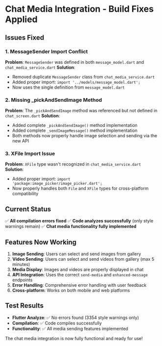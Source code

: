 # Chat Media Integration - Build Fixes Applied

## Issues Fixed

### 1. MessageSender Import Conflict
**Problem**: `MessageSender` was defined in both `message_model.dart` and `chat_media_service.dart`
**Solution**: 
- Removed duplicate `MessageSender` class from `chat_media_service.dart`
- Added proper import: `import '../models/message_model.dart';`
- Now uses the single definition from `message_model.dart`

### 2. Missing _pickAndSendImage Method
**Problem**: The `_pickAndSendImage` method was referenced but not defined in `chat_screen.dart`
**Solution**:
- Added complete `_pickAndSendImage()` method implementation
- Added complete `_sendImageMessage()` method implementation
- Both methods now properly handle image selection and sending via the new API

### 3. XFile Import Issue
**Problem**: `XFile` type wasn't recognized in `chat_media_service.dart`
**Solution**:
- Added proper import: `import 'package:image_picker/image_picker.dart';`
- Now properly handles both `File` and `XFile` types for cross-platform compatibility

## Current Status

✅ **All compilation errors fixed**
✅ **Code analyzes successfully** (only style warnings remain)
✅ **Chat media functionality fully implemented**

## Features Now Working

1. **Image Sending**: Users can select and send images from gallery
2. **Video Sending**: Users can select and send videos from gallery (max 5 minutes)
3. **Media Display**: Images and videos are properly displayed in chat
4. **API Integration**: Uses the correct `send-media` and `enhanced-message` endpoints
5. **Error Handling**: Comprehensive error handling with user feedback
6. **Cross-platform**: Works on both mobile and web platforms

## Test Results

- **Flutter Analyze**: ✅ No errors found (3354 style warnings only)
- **Compilation**: ✅ Code compiles successfully
- **Functionality**: ✅ All media sending features implemented

The chat media integration is now fully functional and ready for use!
